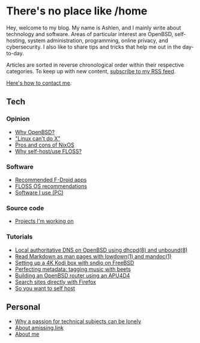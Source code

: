 # There's no place like /home

Hey, welcome to my blog. My name is Ashlen, and I mainly write about
technology and software. Areas of particular interest are OpenBSD,
self-hosting, system administration, programming, online privacy, and
cybersecurity. I also like to share tips and tricks that help me out in
the day-to-day.

Articles are sorted in reverse chronological order within their
respective categories. To keep up with new content, [subscribe to my RSS
feed](https://amissing.link/rss.xml).

[Here's how to contact me](/contact.html).

## Tech

### Opinion

- [Why OpenBSD?](/why-openbsd.html "2021-03-25")
- ["Linux can't do X"](/linux-cant-do-x.html "2020-11-11")
- [Pros and cons of NixOS](/nixos.html "2020-10-24")
- [Why self-host/use FLOSS?](/why-self-host.html "2020-10-24")

### Software

- [Recommended F-Droid apps](/fdroid.html "2021-04-12")
- [FLOSS OS recommendations](/os.html "2020-10-24")
- [Software I use (PC)](/pc.html "2020-10-24")

### Source code

- [Projects I'm working on](/src/index.html "2020-10-24")

### Tutorials

- [Local authoritative DNS on OpenBSD using dhcpd(8) and unbound(8)](/local-authoritative-dns.html "2022-01-07")
- [Read Markdown as man pages with lowdown(1) and mandoc(1)](/markdown-as-man-pages.html "2021-10-28")
- [Setting up a 4K Kodi box with sndio on FreeBSD](/freebsd-entertainment-center.html "2021-06-13")
- [Perfecting metadata: tagging music with beets](/beets.html "2020-11-05")
- [Building an OpenBSD router using an APU4D4](/openbsd-router.html "2020-10-24")
- [Search sites directly with Firefox](/direct-search-with-firefox.html "2020-10-24")
- [So you want to self host](/self-host-guide.html "2020-10-24")

## Personal

- [Why a passion for technical subjects can be lonely](/on-lonely-passions.html "2021-04-29")
- [About amissing.link](/about-website.html "2020-10-24")
- [About me](/about-me.html "2020-10-24")
